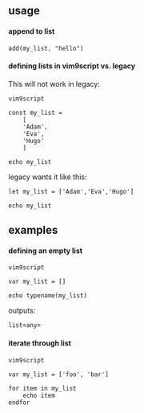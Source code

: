 ## usage

#### append to list

```
add(my_list, "hello")
```

#### defining lists in vim9script vs. legacy

This will not work in legacy:
```
vim9script

const my_list =
	[
	'Adam',
	'Eva',
	'Hugo'
	]

echo my_list
```

legacy wants it like this:
```
let my_list = ['Adam','Eva','Hugo']

echo my_list
```

## examples

#### defining an empty list

```
vim9script

var my_list = []

echo typename(my_list)
```
outputs:
```
list<any>
```

#### iterate through list

```
vim9script

var my_list = ['foo', 'bar']

for item in my_list
	echo item
endfor
```
